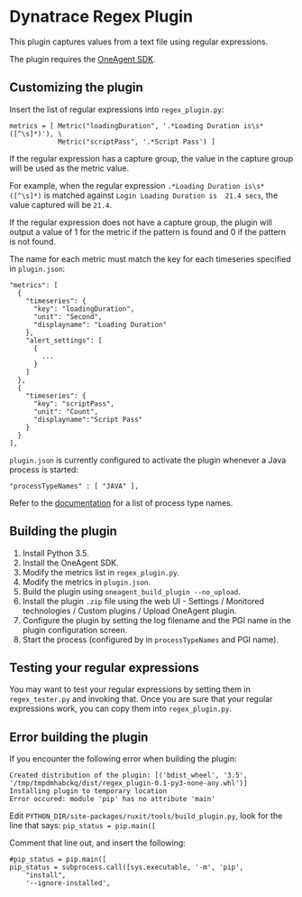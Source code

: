 # Dynatrace Regex Plugin


This plugin captures values from a text file using regular expressions.

The plugin requires the [OneAgent SDK](https://dynatrace.github.io/plugin-sdk/index.html).

## Customizing the plugin

Insert the list of regular expressions into `regex_plugin.py`:


	metrics = [ Metric("loadingDuration", '.*Loading Duration is\s*([^\s]*)'), \
	            Metric("scriptPass", '.*Script Pass') ]

If the regular expression has a capture group, the value in the capture group will be used as the metric value.

For example, when the regular expression `.*Loading Duration is\s*([^\s]*)` is matched against `Login Loading Duration is  21.4 secs`, the value captured will be `21.4`.

If the regular expression does not have a capture group, the plugin will output a value of 1 for the metric if the pattern is found and 0 if the pattern is not found.

The name for each metric must match the key for each timeseries specified in `plugin.json`:

	"metrics": [
	  {
	    "timeseries": {
	      "key": "loadingDuration",
	      "unit": "Second",
	      "displayname": "Loading Duration"
	    },
	    "alert_settings": [
	      {
	        ...
	      }
	    ]
	  },
	  {
	    "timeseries": {
	      "key": "scriptPass",
	      "unit": "Count",
	      "displayname":"Script Pass"
	    }
	  }
	],

`plugin.json` is currently configured to activate the plugin whenever a Java process is started:

	"processTypeNames" : [ "JAVA" ],

Refer to the [documentation](https://dynatrace.github.io/plugin-sdk/api/plugin_json_apidoc.html#metadata) for a list of process type names.

## Building the plugin

1. Install Python 3.5.
2. Install the OneAgent SDK.
3. Modify the metrics list in `regex_plugin.py`.
4. Modify the metrics in `plugin.json`.
5. Build the plugin using `oneagent_build_plugin --no_upload`.
6. Install the plugin `.zip` file using the web UI - Settings / Monitored technologies / Custom plugins / Upload OneAgent plugin.
7. Configure the plugin by setting the log filename and the PGI name in the plugin configuration screen.
8. Start the process (configured by in `processTypeNames` and PGI name).

## Testing your regular expressions

You may want to test your regular expressions by setting them in `regex_tester.py` and invoking that. Once you are sure that your regular expressions work, you can copy them into `regex_plugin.py`.

## Error building the plugin

If you encounter the following error when building the plugin:

	Created distribution of the plugin: [('bdist_wheel', '3.5', '/tmp/tmpdmhabckq/dist/regex_plugin-0.1-py3-none-any.whl')]
	Installing plugin to temporary location
	Error occured: module 'pip' has no attribute 'main'

Edit `PYTHON_DIR/site-packages/ruxit/tools/build_plugin.py`, look for the line that says: `pip_status = pip.main([`

Comment that line out, and insert the following:

	#pip_status = pip.main([
	pip_status = subprocess.call([sys.executable, '-m', 'pip',
	    "install",
	    '--ignore-installed',
